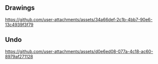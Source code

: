 
## Drawings
  
https://github.com/user-attachments/assets/34a66def-2c1b-4bb7-90e6-13c4939f3f79

## Undo

https://github.com/user-attachments/assets/d0e6ed08-077a-4c18-ac60-8979af271128

